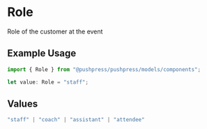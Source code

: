 # Role

Role of the customer at the event

## Example Usage

```typescript
import { Role } from "@pushpress/pushpress/models/components";

let value: Role = "staff";
```

## Values

```typescript
"staff" | "coach" | "assistant" | "attendee"
```